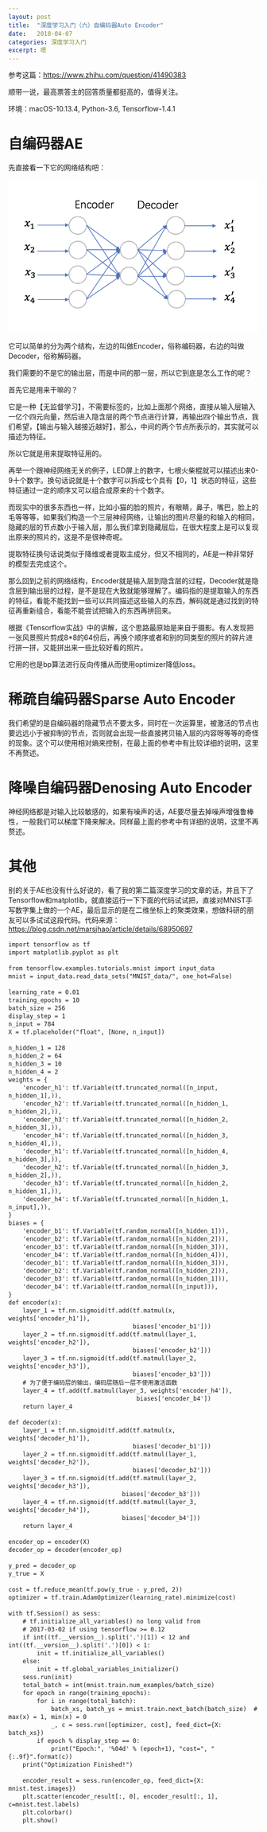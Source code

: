 ```yaml
---
layout: post
title:  "深度学习入门（六）自编码器Auto Encoder"
date:   2018-04-07
categories: 深度学习入门
excerpt: 嗯
---
```

<script src="https://cdnjs.cloudflare.com/ajax/libs/mathjax/2.7.1/MathJax.js?config=default" id=""></script>

参考这篇：https://www.zhihu.com/question/41490383

顺带一说，最高票答主的回答质量都挺高的，值得关注。

环境：macOS-10.13.4, Python-3.6, Tensorflow-1.4.1

# 自编码器AE

先直接看一下它的网络结构吧：

![image](/img/dl4.png)

它可以简单的分为两个结构，左边的叫做Encoder，俗称编码器，右边的叫做Decoder，俗称解码器。

我们需要的不是它的输出层，而是中间的那一层，所以它到底是怎么工作的呢？

首先它是用来干嘛的？

它是一种【无监督学习】，不需要标签的，比如上面那个网络，直接从输入层输入一亿个四元向量，然后进入隐含层的两个节点进行计算，再输出四个输出节点，我们希望，【输出与输入越接近越好】，那么，中间的两个节点所表示的，其实就可以描述为特征。

所以它就是用来提取特征用的。

再举一个跟神经网络无关的例子，LED屏上的数字，七根火柴棍就可以描述出来0-9十个数字。换句话说就是十个数字可以拆成七个具有【0，1】状态的特征，这些特征通过一定的顺序又可以组合成原来的十个数字。

而现实中的很多东西也一样，比如小猫的脸的照片，有眼睛，鼻子，嘴巴，脸上的毛等等等，如果我们构造一个三层神经网络，让输出的图片尽量的和输入的相同，隐藏的层的节点数小于输入层，那么我们拿到隐藏层后，在很大程度上是可以复现出原来的照片的，这是不是很神奇呢。

提取特征换句话说类似于降维或者提取主成分，但又不相同的，AE是一种非常好的模型去完成这个。

那么回到之前的网络结构，Encoder就是输入层到隐含层的过程，Decoder就是隐含层到输出层的过程，是不是现在大致就能够理解了。编码指的是提取输入的东西的特征，看能不能找到一些可以共同描述这些输入的东西，解码就是通过找到的特征再重新组合，看能不能尝试把输入的东西再拼回来。

根据《Tensorflow实战》中的讲解，这个思路最原始是来自于摄影。有人发现把一张风景照片剪成8\*8的64份后，再换个顺序或者和别的同类型的照片的碎片进行拼一拼，又能拼出来一些比较好看的照片。

它用的也是bp算法进行反向传播从而使用optimizer降低loss。

# 稀疏自编码器Sparse Auto Encoder

我们希望的是自编码器的隐藏节点不要太多，同时在一次运算里，被激活的节点也要远远小于被抑制的节点，否则就会出现一些直接拷贝输入层的内容呀等等的奇怪的现象。这个可以使用相对熵来控制，在最上面的参考中有比较详细的说明，这里不再赘述。

# 降噪自编码器Denosing Auto Encoder

神经网络都是对输入比较敏感的，如果有噪声的话，AE要尽量去掉噪声增强鲁棒性，一般我们可以梯度下降来解决。同样最上面的参考中有详细的说明，这里不再赘述。

# 其他

别的关于AE也没有什么好说的，看了我的第二篇深度学习的文章的话，并且下了Tensorflow和matplotlib，就直接运行一下下面的代码试试把，直接对MNIST手写数字集上做的一个AE，最后显示的是在二维坐标上的聚类效果，想做科研的朋友可以多试试这段代码。代码来源：https://blog.csdn.net/marsjhao/article/details/68950697

```
import tensorflow as tf
import matplotlib.pyplot as plt

from tensorflow.examples.tutorials.mnist import input_data
mnist = input_data.read_data_sets("MNIST_data/", one_hot=False)

learning_rate = 0.01
training_epochs = 10
batch_size = 256
display_step = 1
n_input = 784
X = tf.placeholder("float", [None, n_input])

n_hidden_1 = 128
n_hidden_2 = 64
n_hidden_3 = 10
n_hidden_4 = 2
weights = {
    'encoder_h1': tf.Variable(tf.truncated_normal([n_input, n_hidden_1],)),
    'encoder_h2': tf.Variable(tf.truncated_normal([n_hidden_1, n_hidden_2],)),
    'encoder_h3': tf.Variable(tf.truncated_normal([n_hidden_2, n_hidden_3],)),
    'encoder_h4': tf.Variable(tf.truncated_normal([n_hidden_3, n_hidden_4],)),
    'decoder_h1': tf.Variable(tf.truncated_normal([n_hidden_4, n_hidden_3],)),
    'decoder_h2': tf.Variable(tf.truncated_normal([n_hidden_3, n_hidden_2],)),
    'decoder_h3': tf.Variable(tf.truncated_normal([n_hidden_2, n_hidden_1],)),
    'decoder_h4': tf.Variable(tf.truncated_normal([n_hidden_1, n_input],)),
}
biases = {
    'encoder_b1': tf.Variable(tf.random_normal([n_hidden_1])),
    'encoder_b2': tf.Variable(tf.random_normal([n_hidden_2])),
    'encoder_b3': tf.Variable(tf.random_normal([n_hidden_3])),
    'encoder_b4': tf.Variable(tf.random_normal([n_hidden_4])),
    'decoder_b1': tf.Variable(tf.random_normal([n_hidden_3])),
    'decoder_b2': tf.Variable(tf.random_normal([n_hidden_2])),
    'decoder_b3': tf.Variable(tf.random_normal([n_hidden_1])),
    'decoder_b4': tf.Variable(tf.random_normal([n_input])),
}
def encoder(x):
    layer_1 = tf.nn.sigmoid(tf.add(tf.matmul(x, weights['encoder_h1']),
                                   biases['encoder_b1']))
    layer_2 = tf.nn.sigmoid(tf.add(tf.matmul(layer_1, weights['encoder_h2']),
                                   biases['encoder_b2']))
    layer_3 = tf.nn.sigmoid(tf.add(tf.matmul(layer_2, weights['encoder_h3']),
                                   biases['encoder_b3']))
    # 为了便于编码层的输出，编码层随后一层不使用激活函数
    layer_4 = tf.add(tf.matmul(layer_3, weights['encoder_h4']),
                                    biases['encoder_b4'])
    return layer_4

def decoder(x):
    layer_1 = tf.nn.sigmoid(tf.add(tf.matmul(x, weights['decoder_h1']),
                                   biases['decoder_b1']))
    layer_2 = tf.nn.sigmoid(tf.add(tf.matmul(layer_1, weights['decoder_h2']),
                                   biases['decoder_b2']))
    layer_3 = tf.nn.sigmoid(tf.add(tf.matmul(layer_2, weights['decoder_h3']),
                                biases['decoder_b3']))
    layer_4 = tf.nn.sigmoid(tf.add(tf.matmul(layer_3, weights['decoder_h4']),
                                biases['decoder_b4']))
    return layer_4

encoder_op = encoder(X)
decoder_op = decoder(encoder_op)

y_pred = decoder_op
y_true = X

cost = tf.reduce_mean(tf.pow(y_true - y_pred, 2))
optimizer = tf.train.AdamOptimizer(learning_rate).minimize(cost)

with tf.Session() as sess:
    # tf.initialize_all_variables() no long valid from
    # 2017-03-02 if using tensorflow >= 0.12
    if int((tf.__version__).split('.')[1]) < 12 and int((tf.__version__).split('.')[0]) < 1:
        init = tf.initialize_all_variables()
    else:
        init = tf.global_variables_initializer()
    sess.run(init)
    total_batch = int(mnist.train.num_examples/batch_size)
    for epoch in range(training_epochs):
        for i in range(total_batch):
            batch_xs, batch_ys = mnist.train.next_batch(batch_size)  # max(x) = 1, min(x) = 0
            _, c = sess.run([optimizer, cost], feed_dict={X: batch_xs})
        if epoch % display_step == 0:
            print("Epoch:", '%04d' % (epoch+1), "cost=", "{:.9f}".format(c))
    print("Optimization Finished!")

    encoder_result = sess.run(encoder_op, feed_dict={X: mnist.test.images})
    plt.scatter(encoder_result[:, 0], encoder_result[:, 1], c=mnist.test.labels)
    plt.colorbar()
    plt.show()
```

